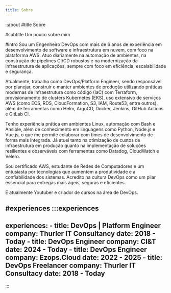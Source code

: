 ```yaml
---
title: Sobre
---
```


::about
#title
Sobre 

#subtitle
Um pouco sobre mim

#intro
Sou um Engenheiro DevOps com mais de 6 anos de experiência em desenvolvimento de software e infraestrutura em nuvem, com foco na plataforma AWS. Atuo diariamente na automação de ambientes, na construção de pipelines CI/CD robustos e na modernização da infraestrutura de aplicações, sempre com foco em eficiência, escalabilidade e segurança.

Atualmente, trabalho como DevOps/Platform Engineer, sendo responsável por planejar, construir e manter ambientes de produção utilizando práticas modernas de infraestrutura como código (IaC) com Terraform, provisionamento de clusters Kubernetes (EKS), uso extensivo de serviços AWS (como ECS, RDS, CloudFormation, S3, IAM, Route53, entre outros), além de ferramentas como Helm, ArgoCD, Docker, Jenkins, GitHub Actions e GitLab CI.

Tenho experiência prática em ambientes Linux, automação com Bash e Ansible, além de conhecimento em linguagens como Python, Node.js e Vue.js, o que me permite colaborar com times de desenvolvimento de forma mais integrada. Já atuei tanto na otimização de custos de infraestrutura em produção quanto na implementação de soluções resilientes e observáveis com ferramentas como Datadog, CloudWatch e Velero.

Sou certificado AWS, estudante de Redes de Computadores e um entusiasta por tecnologias que aumentem a produtividade e a confiabilidade dos sistemas. Acredito na cultura DevOps como um pilar essencial para entregas mais ágeis, seguras e eficientes.

E atualmente Youtuber e criador de cursos na área de DevOps.

#experiences
  :::experiences
  ---
  experiences:
    - title: DevOps | Platform Engineer
      company: Thurler IT Consultancy
      date: 2018 - Today
    - title: DevOps Engineer
      company: CI&T
      date: 2024 - Today
    - title: DevOps Engineer
      company: Ezops.Cloud
      date: 2022 - 2025
    - title: DevOps Freelancer
      company: Thurler IT Consultacy
      date: 2018 - Today
  ---
  :::
